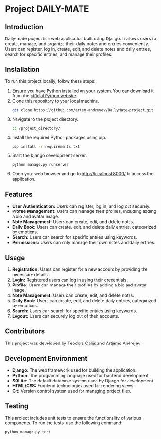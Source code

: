 # Project DAILY-MATE

## Introduction
Daily-mate project is a web application built using Django. It allows users to create, manage, and organize their daily notes and entries conveniently. Users can register, log in, create, edit, and delete notes and daily entries, search for specific entries, and manage their profiles.

## Installation
To run this project locally, follow these steps:
1. Ensure you have Python installed on your system. You can download it from the [official Python website](https://www.python.org/).
2. Clone this repository to your local machine.
    ```bash
    git clone https://github.com/artem-andreyev/DailyMate-project.git
    ```
3. Navigate to the project directory.
    ```bash
    cd /project_directory/
    ```
4. Install the required Python packages using pip.
    ```bash
    pip install -r requirements.txt
    ```
5. Start the Django development server.
    ```bash
    python manage.py runserver
    ```
6. Open your web browser and go to [http://localhost:8000/](http://localhost:8000/) to access the application.

## Features
- **User Authentication:** Users can register, log in, and log out securely.
- **Profile Management:** Users can manage their profiles, including adding a bio and avatar image.
- **Note Management:** Users can create, edit, and delete notes.
- **Daily Book:** Users can create, edit, and delete daily entries, categorized by emotions.
- **Search:** Users can search for specific entries using keywords.
- **Permissions:** Users can only manage their own notes and daily entries.

## Usage
1. **Registration:** Users can register for a new account by providing the necessary details.
2. **Login:** Registered users can log in using their credentials.
3. **Profile:** Users can manage their profiles by adding a bio and avatar image.
4. **Note Management:** Users can create, edit, and delete notes.
5. **Daily Book:** Users can create, edit, and delete daily entries, categorized by emotions.
6. **Search:** Users can search for specific entries using keywords.
7. **Logout:** Users can securely log out of their accounts.

## Contributors
This project was developed by Teodors Čalijs and Artjems Andrejev

## Development Environment
- **Django:** The web framework used for building the application.
- **Python:** The programming language used for backend development.
- **SQLite:** The default database system used by Django for development.
- **HTML/CSS:** Frontend technologies used for rendering views.
- **Git:** Version control system used for managing project files.

## Testing
This project includes unit tests to ensure the functionality of various components. To run the tests, use the following command:
```bash
python manage.py test
```

